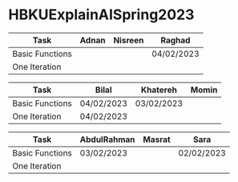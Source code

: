 # HBKUExplainAISpring2023


| Task            | Adnan | Nisreen | Raghad     |
| --------------- | ----- | ------- | ---------- |
| Basic Functions |       |         | 04/02/2023 |
| One Iteration   |       |         |            |





| Task            | Bilal      | Khatereh  | Momin      |
| --------------- | ---------- | --------- | ---------- |
| Basic Functions | 04/02/2023 | 03/02/2023|            |
| One Iteration   | 04/02/2023 |           |            |




| Task            | AbdulRahman | Masrat     | Sara       |
| --------------- | ----------- | ---------- | ---------- |
| Basic Functions | 03/02/2023  |            | 02/02/2023 |
| One Iteration   |             |            |            |